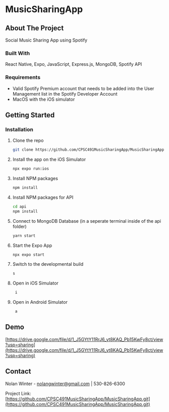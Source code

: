 # MusicSharingApp

<!-- ABOUT THE PROJECT -->
## About The Project

Social Music Sharing App using Spotify



### Built With

React Native, Expo, JavaScript, Express.js, MongoDB, Spotify API

### Requirements
- Valid Spotify Premium account that needs to be added into the User Management list in the Spotify Developer Account
- MacOS with the iOS simulator




<!-- GETTING STARTED -->
## Getting Started


### Installation

1. Clone the repo
   ```sh
   git clone https://github.com/CPSC491MusicSharingApp/MusicSharingApp.git
   ```
2. Install the app on the iOS Simulator
   ```sh
   npx expo run:ios
   ```
3. Install NPM packages
   ```sh
   npm install
   ```
4. Install NPM packages for API
   ```sh
   cd api
   npm install
   ```
5. Connect to MongoDB Database (in a seperate terminal inside of the api folder)
   ```sh
   yarn start
   ```
6. Start the Expo App
   ```sh
   npx expo start
   ```
7. Switch to the developmental build
   ```sh
   s
   ```
8. Open in iOS Simulator
   ```sh
    i
   ```
5. Open in Android Simulator
   ```sh
    a
   ```


## Demo
[https://drive.google.com/file/d/1_J5GYtY11RrJ6_yt8KAQ_Pb15KwFy8ct/view?usp=sharing](https://drive.google.com/file/d/1_J5GYtY11RrJ6_yt8KAQ_Pb15KwFy8ct/view?usp=sharing)



<!-- CONTACT -->
## Contact

Nolan Winter - nolangwinter@gmail.com | 530-826-6300

Project Link: [https://github.com/CPSC491MusicSharingApp/MusicSharingApp.git](https://github.com/CPSC491MusicSharingApp/MusicSharingApp.git)

